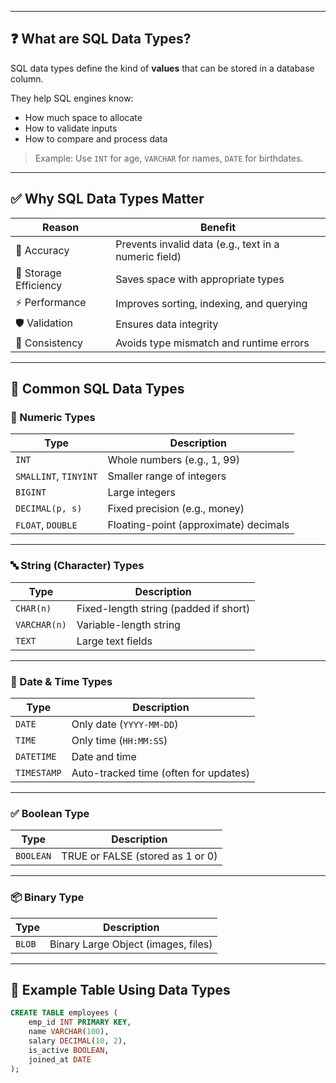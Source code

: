 
---

## ❓ What are SQL Data Types?

SQL data types define the kind of **values** that can be stored in a database column.

They help SQL engines know:
- How much space to allocate
- How to validate inputs
- How to compare and process data

> Example: Use `INT` for age, `VARCHAR` for names, `DATE` for birthdates.

---

## ✅ Why SQL Data Types Matter

| Reason | Benefit |
|--------|---------|
| 🎯 Accuracy | Prevents invalid data (e.g., text in a numeric field) |
| 💾 Storage Efficiency | Saves space with appropriate types |
| ⚡ Performance | Improves sorting, indexing, and querying |
| 🛡️ Validation | Ensures data integrity |
| 🔄 Consistency | Avoids type mismatch and runtime errors |

---

## 🧩 Common SQL Data Types

### 🔢 Numeric Types
| Type | Description |
|------|-------------|
| `INT` | Whole numbers (e.g., 1, 99) |
| `SMALLINT`, `TINYINT` | Smaller range of integers |
| `BIGINT` | Large integers |
| `DECIMAL(p, s)` | Fixed precision (e.g., money) |
| `FLOAT`, `DOUBLE` | Floating-point (approximate) decimals |

---

### 🔤 String (Character) Types
| Type | Description |
|------|-------------|
| `CHAR(n)` | Fixed-length string (padded if short) |
| `VARCHAR(n)` | Variable-length string |
| `TEXT` | Large text fields |

---

### 📅 Date & Time Types
|       Type    |               Description             |
|---------------|---------------------------------------|
| `DATE`        | Only date (`YYYY-MM-DD`)              |
| `TIME`        | Only time (`HH:MM:SS`)                |
| `DATETIME`    | Date and time                         |
| `TIMESTAMP`   | Auto-tracked time (often for updates) |

---

### ✅ Boolean Type
|   Type    |           Description             |
|-----------|-----------------------------------|
| `BOOLEAN` | TRUE or FALSE (stored as 1 or 0)  |

---

### 📦 Binary Type
|  Type  |          Description                 |
|--------|--------------------------------------|
| `BLOB` | Binary Large Object (images, files)  |

---

## 📝 Example Table Using Data Types

```sql
CREATE TABLE employees (
    emp_id INT PRIMARY KEY,
    name VARCHAR(100),
    salary DECIMAL(10, 2),
    is_active BOOLEAN,
    joined_at DATE
);
